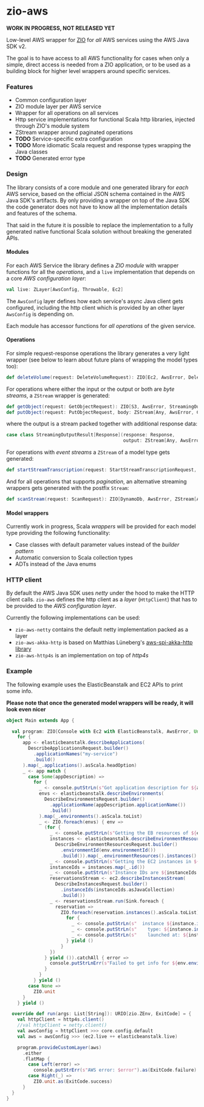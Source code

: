 # zio-aws

**WORK IN PROGRESS, NOT RELEASED YET**

Low-level AWS wrapper for [ZIO](https://zio.dev) for _all_ AWS services using the AWS Java SDK v2.

The goal is to have access to all AWS functionality for cases when only a simple, direct access is
needed from a ZIO application, or to be used as a building block for higher level wrappers around specific services. 

### Features
- Common configuration layer
- ZIO module layer per AWS service
- Wrapper for all operations on all services
- Http service implementations for functional Scala http libraries, injected through ZIO's module system
- ZStream wrapper around paginated operations
- **TODO** Service-specific extra configuration
- **TODO** More idiomatic Scala request and response types wrapping the Java classes
- **TODO** Generated error type

### Design
The library consists of a core module and one generated library for _each_ AWS service, based on the official JSON
schema contained in the AWS Java SDK's artifacts. By only providing a wrapper on top of the Java SDK the code
generator does not have to know all the implementation details and features of the schema.
 
That said in the future it is possible to replace the implementation to a fully generated native functional Scala solution
without breaking the generated APIs.
  
#### Modules
For each AWS Service the library defines a _ZIO module_ with wrapper functions for all the _operations_, and a `live` 
implementation that depends on a core _AWS configuration layer_:

```scala
val live: ZLayer[AwsConfig, Throwable, Ec2]
``` 

The `AwsConfig` layer defines how each service's async Java client gets configured, including the http client which is
provided by an other layer `AwsConfig` is depending on.

Each module has accessor functions for _all operations_ of the given service.

#### Operations

For simple request-response operations the library generates a very light wrapper (see below to learn about future
plans of wrapping the model types too):

```scala
def deleteVolume(request: DeleteVolumeRequest): ZIO[Ec2, AwsError, DeleteVolumeResponse]
```

For operations where either the input or the output or both are _byte streams_, a `ZStream` wrapper is generated:

```scala
def getObject(request: GetObjectRequest): ZIO[S3, AwsError, StreamingOutputResult[GetObjectResponse]]
def putObject(request: PutObjectRequest, body: ZStream[Any, AwsError, Chunk[Byte]])
```

where the output is a stream packed together with additional response data:

```scala
case class StreamingOutputResult[Response](response: Response,
                                           output: ZStream[Any, AwsError, Chunk[Byte]])
```

For operations with _event streams_ a `ZStream` of a model type gets generated:

```scala
def startStreamTranscription(request: StartStreamTranscriptionRequest, input: ZStream[Any, AwsError, AudioStream]): ZIO[TranscribeStreaming, AwsError, ZStream[Any, AwsError, TranscriptEvent]]
```

And for all operations that supports _pagination_, an alternative streaming wrappers gets generated with the postfix `Stream`:

```scala
def scanStream(request: ScanRequest): ZIO[DynamoDb, AwsError, ZStream[Any, AwsError, java.util.Map[String, AttributeValue]]]
```

#### Model wrappers
Currently work in progress, Scala _wrappers_ will be provided for each model type providing the following functionality:

- Case classes with default parameter values instead of the _builder pattern_
- Automatic conversion to Scala collection types
- ADTs instead of the Java enums 
 
### HTTP client
By default the AWS Java SDK uses _netty_ under the hood to make the HTTP client calls. `zio-aws` defines the http client
as a _layer_ (`HttpClient`) that has to be provided to the _AWS configuration layer_. 
 
Currently the following implementations can be used:
- `zio-aws-netty` contains the default netty implementation packed as a layer 
- `zio-aws-akka-http` is based on Matthias Lüneberg's [aws-spi-akka-http library](https://github.com/matsluni/aws-spi-akka-http)
- `zio-aws-http4s` is an implementation on top of _http4s_
 
### Example
The following example uses the ElasticBeanstalk and EC2 APIs to print some info. 
 
**Please note that once the generated model wrappers will be ready, it will look even nicer**
 
```scala
object Main extends App {

  val program: ZIO[Console with Ec2 with ElasticBeanstalk, AwsError, Unit] =
    for {
      app <- elasticbeanstalk.describeApplications(
        DescribeApplicationsRequest.builder()
          .applicationNames("my-service")
          .build()
      ).map(_.applications().asScala.headOption)
      _ <- app match {
        case Some(appDescription) =>
          for {
            _ <- console.putStrLn(s"Got application description for ${appDescription.applicationName()}")
            envs <- elasticbeanstalk.describeEnvironments(
              DescribeEnvironmentsRequest.builder()
                .applicationName(appDescription.applicationName())
                .build()
            ).map(_.environments().asScala.toList)
            _ <- ZIO.foreach(envs) { env =>
              (for {
                _ <- console.putStrLn(s"Getting the EB resources of ${env.environmentName()}")
                instances <- elasticbeanstalk.describeEnvironmentResources(
                  DescribeEnvironmentResourcesRequest.builder()
                    .environmentId(env.environmentId())
                    .build()).map(_.environmentResources().instances().asScala)
                _ <- console.putStrLn(s"Getting the EC2 instances in ${env.environmentName()}")
                instanceIds = instances.map(_.id())
                _ <- console.putStrLn(s"Instance IDs are ${instanceIds.mkString(", ")}")
                reservationsStream <- ec2.describeInstancesStream(
                  DescribeInstancesRequest.builder()
                    .instanceIds(instanceIds.asJavaCollection)
                    .build())
                _ <- reservationsStream.run(Sink.foreach {
                  reservation =>
                    ZIO.foreach(reservation.instances().asScala.toList) { instance =>
                      for {
                        _ <- console.putStrLn(s"  instance ${instance.instanceId()}:")
                        _ <- console.putStrLn(s"    type: ${instance.instanceType()}")
                        _ <- console.putStrLn(s"    launched at: ${instance.launchTime()}")
                      } yield ()
                    }
                })
              } yield ()).catchAll { error =>
                console.putStrLnErr(s"Failed to get info for ${env.environmentName()}: $error")
              }
            }
          } yield ()
        case None =>
          ZIO.unit
      }
    } yield ()

  override def run(args: List[String]): URIO[zio.ZEnv, ExitCode] = {
    val httpClient = http4s.client()
    //val httpClient = netty.client()
    val awsConfig = httpClient >>> core.config.default
    val aws = awsConfig >>> (ec2.live ++ elasticbeanstalk.live)

    program.provideCustomLayer(aws)
      .either
      .flatMap {
        case Left(error) =>
          console.putStrErr(s"AWS error: $error").as(ExitCode.failure)
        case Right(_) =>
          ZIO.unit.as(ExitCode.success)
      }
  }
}
``` 